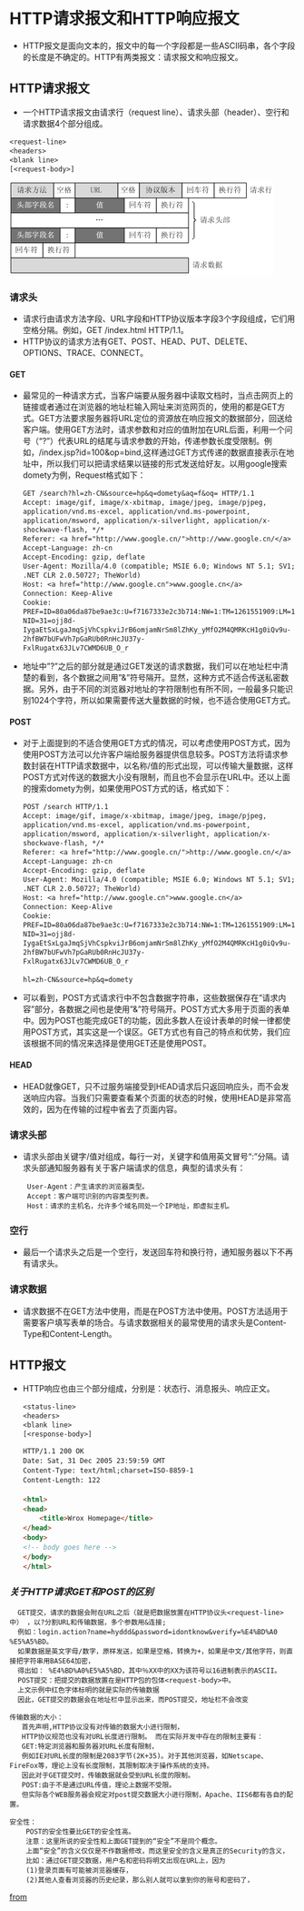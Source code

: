 #  HTTP请求报文和HTTP响应报文
- HTTP报文是面向文本的，报文中的每一个字段都是一些ASCII码串，各个字段的长度是不确定的。HTTP有两类报文：请求报文和响应报文。

## HTTP请求报文
- 一个HTTP请求报文由请求行（request line）、请求头部（header）、空行和请求数据4个部分组成。
```
<request-line>
<headers>
<blank line>
[<request-body>]
```

![image](../images/2012072810301161.png)

### 请求头
- 请求行由请求方法字段、URL字段和HTTP协议版本字段3个字段组成，它们用空格分隔。例如，GET /index.html HTTP/1.1。
- HTTP协议的请求方法有GET、POST、HEAD、PUT、DELETE、OPTIONS、TRACE、CONNECT。

#### GET
- 最常见的一种请求方式，当客户端要从服务器中读取文档时，当点击网页上的链接或者通过在浏览器的地址栏输入网址来浏览网页的，使用的都是GET方式。GET方法要求服务器将URL定位的资源放在响应报文的数据部分，回送给客户端。使用GET方法时，请求参数和对应的值附加在URL后面，利用一个问号（“?”）代表URL的结尾与请求参数的开始，传递参数长度受限制。例如，/index.jsp?id=100&op=bind,这样通过GET方式传递的数据直接表示在地址中，所以我们可以把请求结果以链接的形式发送给好友。以用google搜索domety为例，Request格式如下：
    ```
    GET /search?hl=zh-CN&source=hp&q=domety&aq=f&oq= HTTP/1.1  
    Accept: image/gif, image/x-xbitmap, image/jpeg, image/pjpeg, application/vnd.ms-excel, application/vnd.ms-powerpoint, 
    application/msword, application/x-silverlight, application/x-shockwave-flash, */*  
    Referer: <a href="http://www.google.cn/">http://www.google.cn/</a>  
    Accept-Language: zh-cn  
    Accept-Encoding: gzip, deflate  
    User-Agent: Mozilla/4.0 (compatible; MSIE 6.0; Windows NT 5.1; SV1; .NET CLR 2.0.50727; TheWorld)  
    Host: <a href="http://www.google.cn">www.google.cn</a>  
    Connection: Keep-Alive  
    Cookie: PREF=ID=80a06da87be9ae3c:U=f7167333e2c3b714:NW=1:TM=1261551909:LM=1261551917:S=ybYcq2wpfefs4V9g; 
    NID=31=ojj8d-IygaEtSxLgaJmqSjVhCspkviJrB6omjamNrSm8lZhKy_yMfO2M4QMRKcH1g0iQv9u-2hfBW7bUFwVh7pGaRUb0RnHcJU37y-
    FxlRugatx63JLv7CWMD6UB_O_r  
    ```
- 地址中”?”之后的部分就是通过GET发送的请求数据，我们可以在地址栏中清楚的看到，各个数据之间用”&”符号隔开。显然，这种方式不适合传送私密数据。另外，由于不同的浏览器对地址的字符限制也有所不同，一般最多只能识别1024个字符，所以如果需要传送大量数据的时候，也不适合使用GET方式。
  
   
    
    
#### POST
- 对于上面提到的不适合使用GET方式的情况，可以考虑使用POST方式，因为使用POST方法可以允许客户端给服务器提供信息较多。POST方法将请求参数封装在HTTP请求数据中，以名称/值的形式出现，可以传输大量数据，这样POST方式对传送的数据大小没有限制，而且也不会显示在URL中。还以上面的搜索domety为例，如果使用POST方式的话，格式如下：
    ```
    POST /search HTTP/1.1  
    Accept: image/gif, image/x-xbitmap, image/jpeg, image/pjpeg, application/vnd.ms-excel, application/vnd.ms-powerpoint, 
    application/msword, application/x-silverlight, application/x-shockwave-flash, */*  
    Referer: <a href="http://www.google.cn/">http://www.google.cn/</a>  
    Accept-Language: zh-cn  
    Accept-Encoding: gzip, deflate  
    User-Agent: Mozilla/4.0 (compatible; MSIE 6.0; Windows NT 5.1; SV1; .NET CLR 2.0.50727; TheWorld)  
    Host: <a href="http://www.google.cn">www.google.cn</a>  
    Connection: Keep-Alive  
    Cookie: PREF=ID=80a06da87be9ae3c:U=f7167333e2c3b714:NW=1:TM=1261551909:LM=1261551917:S=ybYcq2wpfefs4V9g; 
    NID=31=ojj8d-IygaEtSxLgaJmqSjVhCspkviJrB6omjamNrSm8lZhKy_yMfO2M4QMRKcH1g0iQv9u-2hfBW7bUFwVh7pGaRUb0RnHcJU37y-
    FxlRugatx63JLv7CWMD6UB_O_r  
    
    hl=zh-CN&source=hp&q=domety  
    ```
- 可以看到，POST方式请求行中不包含数据字符串，这些数据保存在”请求内容”部分，各数据之间也是使用”&”符号隔开。POST方式大多用于页面的表单中。因为POST也能完成GET的功能，因此多数人在设计表单的时候一律都使用POST方式，其实这是一个误区。GET方式也有自己的特点和优势，我们应该根据不同的情况来选择是使用GET还是使用POST。

#### HEAD
- HEAD就像GET，只不过服务端接受到HEAD请求后只返回响应头，而不会发送响应内容。当我们只需要查看某个页面的状态的时候，使用HEAD是非常高效的，因为在传输的过程中省去了页面内容。
  
### 请求头部
- 请求头部由关键字/值对组成，每行一对，关键字和值用英文冒号“:”分隔。请求头部通知服务器有关于客户端请求的信息，典型的请求头有：
    ```
     User-Agent：产生请求的浏览器类型。
     Accept：客户端可识别的内容类型列表。
     Host：请求的主机名，允许多个域名同处一个IP地址，即虚拟主机。
    ```
### 空行
- 最后一个请求头之后是一个空行，发送回车符和换行符，通知服务器以下不再有请求头。

### 请求数据
- 请求数据不在GET方法中使用，而是在POST方法中使用。POST方法适用于需要客户填写表单的场合。与请求数据相关的最常使用的请求头是Content-Type和Content-Length。
    

## HTTP报文
- HTTP响应也由三个部分组成，分别是：状态行、消息报头、响应正文。
    ```
    <status-line>
    <headers>
    <blank line>
    [<response-body>]
    ```
    
    ```html
    HTTP/1.1 200 OK
    Date: Sat, 31 Dec 2005 23:59:59 GMT
    Content-Type: text/html;charset=ISO-8859-1
    Content-Length: 122
    
    <html>
    <head>
        <title>Wrox Homepage</title>
    </head>
    <body>
    <!-- body goes here -->
    </body>
    </html>
    ```
   
### _关于HTTP请求GET和POST的区别_
```
  GET提交，请求的数据会附在URL之后（就是把数据放置在HTTP协议头<request-line>中） ，以?分割URL和传输数据，多个参数用&连接;
  例如：login.action?name=hyddd&password=idontknow&verify=%E4%BD%A0 %E5%A5%BD。
  如果数据是英文字母/数字，原样发送，如果是空格，转换为+，如果是中文/其他字符，则直接把字符串用BASE64加密，
  得出如： %E4%BD%A0%E5%A5%BD，其中％XX中的XX为该符号以16进制表示的ASCII。
  POST提交：把提交的数据放置在是HTTP包的包体<request-body>中。
  上文示例中红色字体标明的就是实际的传输数据
  因此，GET提交的数据会在地址栏中显示出来，而POST提交，地址栏不会改变
```
```
传输数据的大小：
   首先声明,HTTP协议没有对传输的数据大小进行限制，
   HTTP协议规范也没有对URL长度进行限制。 而在实际开发中存在的限制主要有：
   GET:特定浏览器和服务器对URL长度有限制，
   例如IE对URL长度的限制是2083字节(2K+35)。对于其他浏览器，如Netscape、FireFox等，理论上没有长度限制，其限制取决于操作系统的支持。
   因此对于GET提交时，传输数据就会受到URL长度的限制。
   POST:由于不是通过URL传值，理论上数据不受限。
   但实际各个WEB服务器会规定对post提交数据大小进行限制，Apache、IIS6都有各自的配置。
```
```
安全性：
    POST的安全性要比GET的安全性高。
    注意：这里所说的安全性和上面GET提到的“安全”不是同个概念。
    上面“安全”的含义仅仅是不作数据修改，而这里安全的含义是真正的Security的含义，
    比如：通过GET提交数据，用户名和密码将明文出现在URL上，因为
    (1)登录页面有可能被浏览器缓存， 
    (2)其他人查看浏览器的历史纪录，那么别人就可以拿到你的账号和密码了，
```


[from](http://blog.csdn.net/zhangliang_571/article/details/23508953)